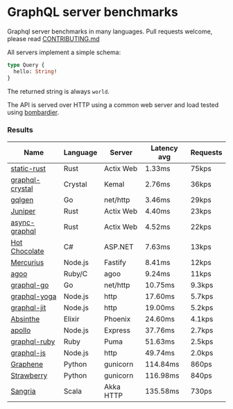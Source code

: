<!-- README.md is generated from README.ecr, do not edit -->

# GraphQL server benchmarks

Graphql server benchmarks in many languages. Pull requests welcome, please read [CONTRIBUTING.md](CONTRIBUTING.md)

All servers implement a simple schema:

```graphql
type Query {
  hello: String!
}
```

The returned string is always `world`.

The API is served over HTTP using a common web server and load tested using [bombardier](https://github.com/codesenberg/bombardier).

### Results

| Name                          | Language      | Server          | Latency avg      | Requests      |
| ----------------------------  | ------------- | --------------- | ---------------- | ------------- |
| [static-rust](https://actix.rs/) | Rust | Actix Web | 1.33ms | 75kps |
| [graphql-crystal](https://github.com/graphql-crystal/graphql) | Crystal | Kemal | 2.76ms | 36kps |
| [gqlgen](https://github.com/99designs/gqlgen) | Go | net/http | 3.46ms | 29kps |
| [Juniper](https://github.com/graphql-rust/juniper) | Rust | Actix Web | 4.40ms | 23kps |
| [async-graphql](https://github.com/async-graphql/async-graphql) | Rust | Actix Web | 4.52ms | 22kps |
| [Hot Chocolate](https://github.com/ChilliCream/hotchocolate) | C# | ASP.NET | 7.63ms | 13kps |
| [Mercurius](https://github.com/mercurius-js/mercurius) | Node.js | Fastify | 8.41ms | 12kps |
| [agoo](https://github.com/ohler55/agoo) | Ruby/C | agoo | 9.24ms | 11kps |
| [graphql-go](https://github.com/graphql-go/graphql) | Go | net/http | 10.75ms | 9.3kps |
| [graphql-yoga](https://github.com/dotansimha/graphql-yoga) | Node.js | http | 17.60ms | 5.7kps |
| [graphql-jit](https://github.com/zalando-incubator/graphql-jit) | Node.js | http | 19.00ms | 5.2kps |
| [Absinthe](https://github.com/absinthe-graphql/absinthe) | Elixir | Phoenix | 24.60ms | 4.1kps |
| [apollo](https://github.com/apollographql/apollo-server) | Node.js | Express | 37.76ms | 2.7kps |
| [graphql-ruby](https://github.com/rmosolgo/graphql-ruby) | Ruby | Puma | 51.63ms | 2.5kps |
| [graphql-js](https://github.com/graphql/graphql-js) | Node.js | http | 49.74ms | 2.0kps |
| [Graphene](https://github.com/graphql-python/graphene) | Python | gunicorn | 114.84ms | 860ps |
| [Strawberry](https://github.com/strawberry-graphql/strawberry) | Python | gunicorn | 116.98ms | 840ps |
| [Sangria](https://github.com/sangria-graphql/sangria) | Scala | Akka HTTP | 135.58ms | 730ps |
